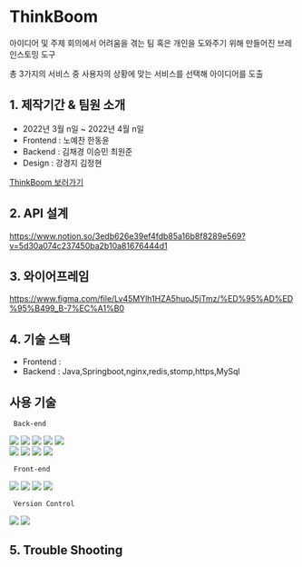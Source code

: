 # ThinkBoom
아이디어 및 주제 회의에서 어려움을 겪는 팀 혹은 개인을 도와주기 위해 만들어진 브레인스토밍 도구

총 3가지의 서비스 중 사용자의 상황에 맞는 서비스를 선택해 아이디어를 도출


## 1. 제작기간 & 팀원 소개
- 2022년 3월 n일 ~ 2022년 4월 n일
- Frontend : 노예찬 한동윤
- Backend : 김채경 이승민 최원준
- Design : 강경지 김정현

[ThinkBoom 보러가기](도메인넣)

## 2. API 설계
https://www.notion.so/3edb626e39ef4fdb85a16b8f8289e569?v=5d30a074c237450ba2b10a81676444d1

## 3. 와이어프레임
https://www.figma.com/file/Lv45MYlh1HZA5huoJ5jTmz/%ED%95%AD%ED%95%B499_B-7%EC%A1%B0


## 4. 기술 스택
- Frontend : 
- Backend : Java,Springboot,nginx,redis,stomp,https,MySql
## 사용 기술
 <p> </p>
 <p> </p>
 <p> </p>
<code> Back-end </code> 
</br>
<p float="left">
<img src="https://img.shields.io/badge/JAVA-007396?style=for-the-badge&logo=java&logoColor=white">
<img src="https://img.shields.io/badge/Springboot-6DB33F?style=for-the-badge&logo=Springboot&logoColor=white">
<img src="https://img.shields.io/badge/SpringSecurity-6DB33F?style=for-the-badge&logo=Spring&logoColor=white">
<img src="https://img.shields.io/badge/mysql-4479A1?style=for-the-badge&logo=mysql&logoColor=white">
<img src="https://img.shields.io/badge/amazonaws-232F3E?style=for-the-badge&logo=amazonaws&logoColor=white"> 
 </br>
<img src="https://img.shields.io/badge/Gradle-02303A?style=for-the-badge&logo=Gradle&logoColor=white"> 
<img src="https://img.shields.io/badge/JWT-232F3E?style=for-the-badge&logo=Jwt&logoColor=white"> 
<img src="https://img.shields.io/badge/CORS-231F20?style=for-the-badge&logo=Cors&logoColor=white"> 
<img src="https://img.shields.io/badge/FileZilla-BF0000?style=for-the-badge&logo=FileZilla&logoColor=white"> 
</p>
<code> Front-end </code> 
</br>
<p float="left">
  <img src="https://img.shields.io/badge/html5-E34F26?style=for-the-badge&logo=html5&logoColor=white"> 
  <img src="https://img.shields.io/badge/css-1572B6?style=for-the-badge&logo=css3&logoColor=white"> 
  <img src="https://img.shields.io/badge/javascript-F7DF1E?style=for-the-badge&logo=javascript&logoColor=black"> 
  <img src="https://img.shields.io/badge/react-61DAFB?style=for-the-badge&logo=react&logoColor=black"> 
 
 <code>  Version Control </code> 
</br>
<p float="left">
  <img src="https://img.shields.io/badge/github-181717?style=for-the-badge&logo=github&logoColor=white">
  <img src="https://img.shields.io/badge/git-F05032?style=for-the-badge&logo=git&logoColor=white">



## 5. Trouble Shooting
